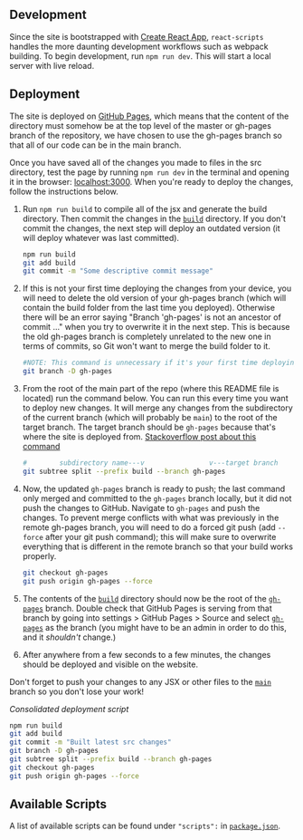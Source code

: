 ## Development

Since the site is bootstrapped with [Create React App](https://github.com/facebook/create-react-app), `react-scripts` handles the more daunting development workflows such as webpack building. To begin development, run `npm run dev`. This will start a local server with live reload.

## Deployment

The site is deployed on [GitHub Pages](https://docs.github.com/en/github/working-with-github-pages/getting-started-with-github-pages), which means that the content of the directory must somehow be at the top level of the master or gh-pages branch of the repository, we have chosen to use the gh-pages branch so that all of our code can be in the main branch.


Once you have saved all of the changes you made to files in the src directory, test the page by running `npm run dev` in the terminal and opening it in the browser: [localhost:3000](localhost:3000). When you're ready to deploy the changes, follow the instructions below.

1. Run `npm run build` to compile all of the jsx and generate the build directory. Then commit the changes in the [`build`](build/) directory. If you don't commit the changes, the next step will deploy an outdated version (it will deploy whatever was last committed).

	```sh
	npm run build
    git add build
	git commit -m "Some descriptive commit message"
    ```
1. If this is not your first time deploying the changes from your device, you will need to delete the old version of your gh-pages branch (which will contain the build folder from the last time you deployed). Otherwise there will be an error saying "Branch 'gh-pages' is not an ancestor of commit ..." when you try to overwrite it in the next step. This is because the old gh-pages branch is completely unrelated to the new one in terms of commits, so Git won't want to merge the build folder to it.

    ```sh
    #NOTE: This command is unnecessary if it's your first time deploying from your device
    git branch -D gh-pages
    ```

1. From the root of the main part of the repo (where this README file is located) run the command below. You can run this every time you want to deploy new changes. It will merge any changes from the subdirectory of the current branch (which will probably be `main`) to the root of the target branch. The target branch should be `gh-pages` because that's where the site is deployed from. [Stackoverflow post about this command](https://stackoverflow.com/a/32617297/15015834)

    ```sh
    #        subdirectory name---v                v---target branch
    git subtree split --prefix build --branch gh-pages
    ```

1. Now, the updated `gh-pages` branch is ready to push; the last command only merged and committed to the `gh-pages` branch locally, but it did not push the changes to GitHub. Navigate to `gh-pages` and push the changes. To prevent merge conflicts with what was previously in the remote gh-pages branch, you will need to do a forced git push (add `--force` after your git push command); this will make sure to overwrite everything that is different in the remote branch so that your build works properly.
    ```sh
	git checkout gh-pages
	git push origin gh-pages --force
    ```

1. The contents of the [`build`](build/) directory should now be the root of the [`gh-pages`](https://github.com/tj-uav/tj-uav.github.io/tree/gh-pages) branch. Double check that GitHub Pages is serving from that branch by going into settings > GitHub Pages > Source and select [`gh-pages`](https://github.com/tj-uav/tj-uav.github.io/tree/gh-pages) as the branch (you might have to be an admin in order to do this, and it _shouldn't_ change.)

1. After anywhere from a few seconds to a few minutes, the changes should be deployed and visible on the website.

Don't forget to push your changes to any JSX or other files to the [`main`](https://github.com/tj-uav/tj-uav.github.io/tree/main) branch so you don't lose your work! 

*Consolidated deployment script*

```sh
npm run build
git add build
git commit -m "Built latest src changes"
git branch -D gh-pages
git subtree split --prefix build --branch gh-pages
git checkout gh-pages
git push origin gh-pages --force
```

## Available Scripts

A list of available scripts can be found under `"scripts":` in [`package.json`](package.json).
